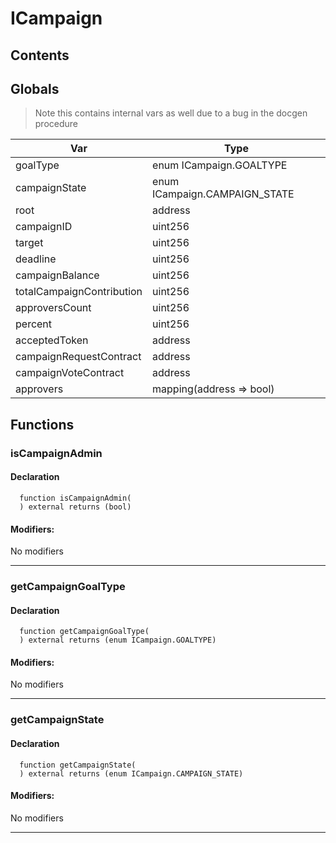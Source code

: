 # ICampaign





## Contents
<!-- START doctoc -->
<!-- END doctoc -->

## Globals

> Note this contains internal vars as well due to a bug in the docgen procedure

| Var | Type |
| --- | --- |
| goalType | enum ICampaign.GOALTYPE |
| campaignState | enum ICampaign.CAMPAIGN_STATE |
| root | address |
| campaignID | uint256 |
| target | uint256 |
| deadline | uint256 |
| campaignBalance | uint256 |
| totalCampaignContribution | uint256 |
| approversCount | uint256 |
| percent | uint256 |
| acceptedToken | address |
| campaignRequestContract | address |
| campaignVoteContract | address |
| approvers | mapping(address => bool) |



## Functions

### isCampaignAdmin


#### Declaration
```solidity
  function isCampaignAdmin(
  ) external returns (bool)
```

#### Modifiers:
No modifiers


---  
### getCampaignGoalType


#### Declaration
```solidity
  function getCampaignGoalType(
  ) external returns (enum ICampaign.GOALTYPE)
```

#### Modifiers:
No modifiers


---  
### getCampaignState


#### Declaration
```solidity
  function getCampaignState(
  ) external returns (enum ICampaign.CAMPAIGN_STATE)
```

#### Modifiers:
No modifiers


---  


